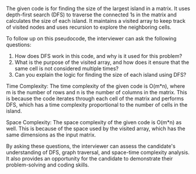 The given code is for finding the size of the largest island in a matrix. It uses depth-first search (DFS) to traverse the connected 1s in the matrix and calculates the size of each island. It maintains a visited array to keep track of visited nodes and uses recursion to explore the neighboring cells.

To follow up on this pseudocode, the interviewer can ask the following questions:
1. How does DFS work in this code, and why is it used for this problem?
2. What is the purpose of the visited array, and how does it ensure that the same cell is not considered multiple times?
3. Can you explain the logic for finding the size of each island using DFS?

Time Complexity:
The time complexity of the given code is O(m*n), where m is the number of rows and n is the number of columns in the matrix. This is because the code iterates through each cell of the matrix and performs DFS, which has a time complexity proportional to the number of cells in the island.

Space Complexity:
The space complexity of the given code is O(m*n) as well. This is because of the space used by the visited array, which has the same dimensions as the input matrix.

By asking these questions, the interviewer can assess the candidate's understanding of DFS, graph traversal, and space-time complexity analysis. It also provides an opportunity for the candidate to demonstrate their problem-solving and coding skills.